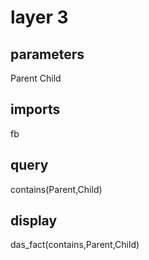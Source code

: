 # layer 3
## parameters
  Parent
  Child
## imports
  fb
## query
  contains(Parent,Child)
## display
  das_fact(contains,Parent,Child)
